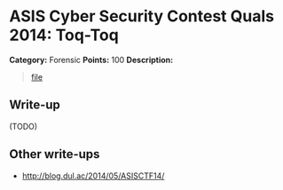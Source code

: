 # ASIS Cyber Security Contest Quals 2014: Toq-Toq

**Category:** Forensic
**Points:** 100
**Description:**

> [file](forensic_100_c920dfa687ed1bf550783407025586f1)

## Write-up

(TODO)

## Other write-ups

* <http://blog.dul.ac/2014/05/ASISCTF14/>
